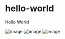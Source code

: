 # hello-world

 Hello World

![image](https://user-images.githubusercontent.com/27858850/116723121-1d288b00-aa1a-11eb-9aa3-ef335b6b6e03.png)
![image](https://gist.github.com/id01cg/1e62da090b80f5102f8c524ac6b27a11/raw/46eb7a4f84fb769acdd9a9323494b22589999a2c/sw1.jpg)
![image](https://user-images.githubusercontent.com/27858850/116734991-e443e280-aa28-11eb-82bd-76afe217e434.jpg)
